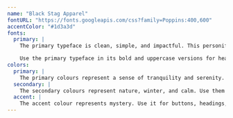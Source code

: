 ```yaml
---
name: "Black Stag Apparel"
fontURL: "https://fonts.googleapis.com/css?family=Poppins:400,600"
accentColor: "#1d3a3d"
fonts:
  primary: |
    The primary typeface is clean, simple, and impactful. This personifies the dynamic nature of the company's product.

    Use the primary typeface in its bold and uppercase versions for headings and buttons, and in its lowercase normal weight for body copy.
colors:
  primary: |
    The primary colours represent a sense of tranquility and serenity. Use them for navigations and section backgrounds.
  secondary: |
    The secondary colours represent nature, winter, and calm. Use them for card backgrounds, links, highlighted states, and for lower-level headings.
  accent: |
    The accent colour represents mystery. Use it for buttons, headings, and to highlight important content.
---
```


